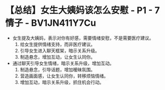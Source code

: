 # 【总结】女生大姨妈该怎么安慰 - P1 - 7情子 - BV1JN411Y7Cu

-   女生提及大姨妈，表示对你有好感，需要情绪安慰，不是需要医疗建议。
    1.  给女生提供情绪支持，而非医疗建议。
    2.  引导女生进入聊天框架，暗示关系升级。
    3.  制造悬念，增加互动，让女生认同你。
-   通过聊天引导女生情绪，暗示关系升级，增加互动。
    1.  制造悬念，引导话题，增加暧昧氛围。
    2.  营造画面感，让女生认同你，转移烦恼情绪。
    3.  增加互动，暗示关系升级，抓住机会行动。